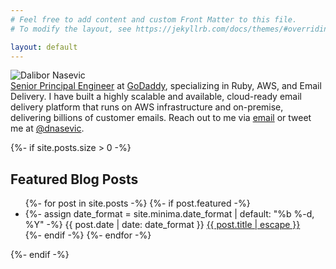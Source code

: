 ```yaml
---
# Feel free to add content and custom Front Matter to this file.
# To modify the layout, see https://jekyllrb.com/docs/themes/#overriding-theme-defaults

layout: default
---
```


<div class='primary-avatar'>
  <img alt="Dalibor Nasevic" src="/assets/dalibor.nasevic.profile.jpg" title="Dalibor Nasevic">
</div>

<div class='primary-about'>
  <a href="https://www.linkedin.com/in/dalibornasevic" target="_blank" title="My LinkedIn profile">Senior Principal Engineer</a> at <a href="https://www.godaddy.com" target="_blank">GoDaddy</a>, specializing in Ruby, AWS, and Email Delivery. I have built a highly scalable and available, cloud-ready email delivery platform that runs on AWS infrastructure and on-premise, delivering billions of customer emails. Reach out to me via <a href="mailto:dalibor.nasevic@gmail.com" title="Email">email</a> or tweet me at <a href="https://twitter.com/dnasevic" title="Twitter" target="_blank">@dnasevic</a>.
</div>

{%- if site.posts.size > 0 -%}
<div class='primary-posts'>
  <h2 class="post-list-heading">Featured Blog Posts</h2>
  <ul class="post-list">
    {%- for post in site.posts -%}
      {%- if post.featured -%}
        <li>
          {%- assign date_format = site.minima.date_format | default: "%b %-d, %Y" -%}
          <span class="post-meta">{{ post.date | date: date_format }}</span>
          <a class="post-link" href="{{ post.url | relative_url }}">
            {{ post.title | escape }}
          </a>
        </li>
      {%- endif -%}
    {%- endfor -%}
  </ul>
</div>
{%- endif -%}
